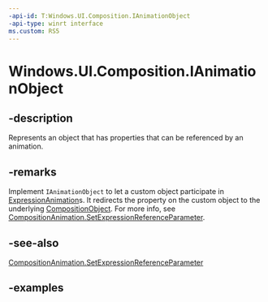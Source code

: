 ```yaml
---
-api-id: T:Windows.UI.Composition.IAnimationObject
-api-type: winrt interface
ms.custom: RS5
---
```


<!-- Interface syntax.
public interface IAnimationObject 
-->

# Windows.UI.Composition.IAnimationObject

## -description

Represents an object that has properties that can be referenced by an animation.

## -remarks

Implement `IAnimationObject` to let a custom object participate in [ExpressionAnimation](expressionanimation.md)s. It redirects the property on the custom object to the underlying [CompositionObject](compositionobject.md). For more info, see [CompositionAnimation.SetExpressionReferenceParameter](compositionanimation_setexpressionreferenceparameter_171213698.md).

## -see-also

[CompositionAnimation.SetExpressionReferenceParameter](compositionanimation_setexpressionreferenceparameter_171213698.md)

## -examples

